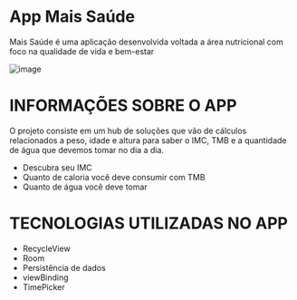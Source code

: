 # App Mais Saúde
Mais Saúde é uma aplicação desenvolvida voltada a área nutricional com foco na qualidade de vida e bem-estar

![image](https://user-images.githubusercontent.com/120724940/214412171-27d4b84e-afcc-4d7f-b180-15061b6eb478.png)

# INFORMAÇÕES SOBRE O APP

O projeto consiste em um hub de soluções que vão de cálculos relacionados a peso, idade e altura para saber o IMC, TMB e a quantidade de água que devemos tomar no dia a dia.
  
<ul>
    <li>Descubra seu IMC</li>
	<li>Quanto de caloria você deve consumir com TMB</li>
	<li>Quanto de água você deve tomar</li>
</ul>

# TECNOLOGIAS UTILIZADAS NO APP

<ul>
    <li>RecycleView</li>
	<li>Room</li>
	<li>Persistência de dados</li>
	<li>viewBinding</li>
	<li>TimePicker</li>
</ul>
